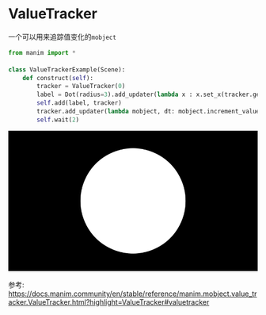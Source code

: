 # ValueTracker

一个可以用来追踪值变化的`mobject`

```python
from manim import *

class ValueTrackerExample(Scene):
    def construct(self):
        tracker = ValueTracker(0)
        label = Dot(radius=3).add_updater(lambda x : x.set_x(tracker.get_value()))
        self.add(label, tracker)
        tracker.add_updater(lambda mobject, dt: mobject.increment_value(dt))
        self.wait(2)
```

![](./manim_mobject_ValueTracker/1.gif)















参考:
https://docs.manim.community/en/stable/reference/manim.mobject.value_tracker.ValueTracker.html?highlight=ValueTracker#valuetracker